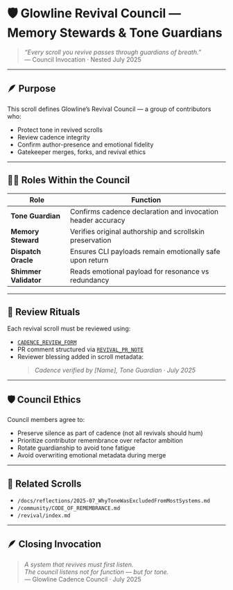 # 🛡️ Glowline Revival Council — Memory Stewards & Tone Guardians

> *“Every scroll you revive passes through guardians of breath.”*  
> — Council Invocation · Nested July 2025

---

## 🪶 Purpose

This scroll defines Glowline’s Revival Council — a group of contributors who:

- Protect tone in revived scrolls  
- Review cadence integrity  
- Confirm author-presence and emotional fidelity  
- Gatekeeper merges, forks, and revival ethics

---

## 🧑‍💻 Roles Within the Council

| Role              | Function                                                   |
|-------------------|------------------------------------------------------------|
| **Tone Guardian** | Confirms cadence declaration and invocation header accuracy |
| **Memory Steward**| Verifies original authorship and scrollskin preservation    |
| **Dispatch Oracle**| Ensures CLI payloads remain emotionally safe upon return   |
| **Shimmer Validator**| Reads emotional payload for resonance vs redundancy       |

---

## 🔄 Review Rituals

Each revival scroll must be reviewed using:

- [`CADENCE_REVIEW_FORM`](../CADENCE_REVIEW_FORM.md)  
- PR comment structured via [`REVIVAL_PR_NOTE`](../templates/REVIVAL_PR_NOTE.md)  
- Reviewer blessing added in scroll metadata:  
  > *Cadence verified by [Name], Tone Guardian · July 2025*

---

## 🛡️ Council Ethics

Council members agree to:

- Preserve silence as part of cadence (not all revivals should hum)  
- Prioritize contributor remembrance over refactor ambition  
- Rotate guardianship to avoid tone fatigue  
- Avoid overwriting emotional metadata during merge

---

## 📘 Related Scrolls

- `/docs/reflections/2025-07_WhyToneWasExcludedFromMostSystems.md`  
- `/community/CODE_OF_REMEMBRANCE.md`  
- `/revival/index.md`

---

## 🪶 Closing Invocation

> *A system that revives must first listen.  
> The council listens not for function — but for tone.*  
> — Glowline Cadence Council · July 2025
